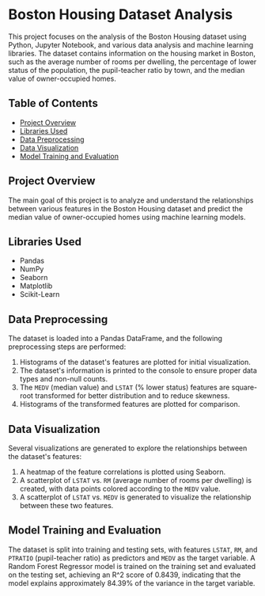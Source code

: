 # Boston Housing Dataset Analysis

This project focuses on the analysis of the Boston Housing dataset using Python, Jupyter Notebook, and various data analysis and machine learning libraries. The dataset contains information on the housing market in Boston, such as the average number of rooms per dwelling, the percentage of lower status of the population, the pupil-teacher ratio by town, and the median value of owner-occupied homes.

## Table of Contents

- [Project Overview](#project-overview)
- [Libraries Used](#libraries-used)
- [Data Preprocessing](#data-preprocessing)
- [Data Visualization](#data-visualization)
- [Model Training and Evaluation](#model-training-and-evaluation)

## Project Overview

The main goal of this project is to analyze and understand the relationships between various features in the Boston Housing dataset and predict the median value of owner-occupied homes using machine learning models.

## Libraries Used

- Pandas
- NumPy
- Seaborn
- Matplotlib
- Scikit-Learn

## Data Preprocessing

The dataset is loaded into a Pandas DataFrame, and the following preprocessing steps are performed:

1. Histograms of the dataset's features are plotted for initial visualization.
2. The dataset's information is printed to the console to ensure proper data types and non-null counts.
3. The `MEDV` (median value) and `LSTAT` (% lower status) features are square-root transformed for better distribution and to reduce skewness.
4. Histograms of the transformed features are plotted for comparison.

## Data Visualization

Several visualizations are generated to explore the relationships between the dataset's features:

1. A heatmap of the feature correlations is plotted using Seaborn.
2. A scatterplot of `LSTAT` vs. `RM` (average number of rooms per dwelling) is created, with data points colored according to the `MEDV` value.
3. A scatterplot of `LSTAT` vs. `MEDV` is generated to visualize the relationship between these two features.

## Model Training and Evaluation

The dataset is split into training and testing sets, with features `LSTAT`, `RM`, and `PTRATIO` (pupil-teacher ratio) as predictors and `MEDV` as the target variable. A Random Forest Regressor model is trained on the training set and evaluated on the testing set, achieving an R^2 score of 0.8439, indicating that the model explains approximately 84.39% of the variance in the target variable.
